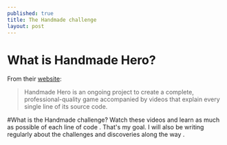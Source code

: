 ```yaml
---
published: true
title: The Handmade challenge
layout: post
---
```

# What is Handmade Hero?
From their [website](https://handmadehero.org/):

>Handmade Hero is an ongoing project to create a complete, professional-quality game accompanied by videos that explain every single line of its source code. 

#What is the Handmade challenge?
Watch these videos and learn as much as possible of each line of code .
 That's my goal.
I will also be writing regularly about the challenges and discoveries along the way .